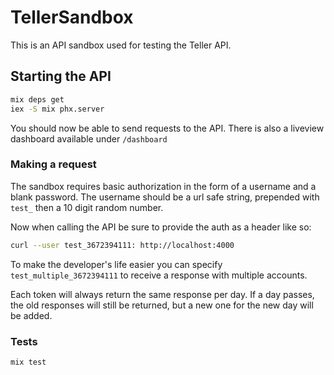 # TellerSandbox

This is an API sandbox used for testing the Teller API.

## Starting the API

```sh
mix deps get
iex -S mix phx.server
```

You should now be able to send requests to the API. There is also a liveview dashboard available under `/dashboard`

### Making a request

The sandbox requires basic authorization in the form of a username and a blank password. The username should be a url safe string, prepended with `test_` then a 10 digit random number.

Now when calling the API be sure to provide the auth as a header like so:

```sh
curl --user test_3672394111: http://localhost:4000
```

To make the developer's life easier you can specify `test_multiple_3672394111` to receive a response with multiple accounts.

Each token will always return the same response per day. If a day passes, the old responses will still be returned, but a new one for the new day will be added.


### Tests

```sh
mix test
```
